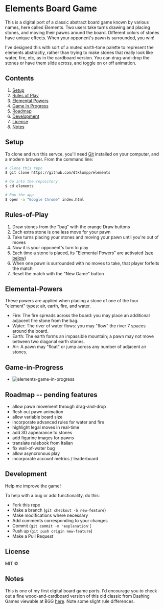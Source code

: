 # Elements Board Game

This is a digital port of a classic abstract board game known by various names, here called Elements.  Two users take turns drawing and placing stones, and moving their pawns around the board.  Different colors of stones have unique effects.  When your opponent's pawn is surrounded, you win!

I've designed this with sort of a muted earth-tone palette to represent the elements abstractly, rather than trying to make stones that really look like water, fire, etc, as in the cardboard version.  You can drag-and-drop the stones or have them slide across, and toggle on or off animation.

## Contents

  1. [Setup](#Setup)
  1. [Rules of Play](#Rules-of-Play)
  1. [Elemental Powers](Elemental-Powers)
  1. [Game In Progress](#Game-in-Progress)
  1. [Roadmap](#Roadmap)
  1. [Development](#Development)
  1. [License](#License)
  1. [Notes](#Notes)

## Setup

To clone and run this servce, you'll need [Git](https://git-scm.com) installed on your computer, and a modern browser.  From the command line:

```bash
# Clone this repo
$ git clone https://github.com/dtklumpp/elements

# Go into the repository
$ cd elements

# Run the app
$ open -a "Google Chrome" index.html
```

## Rules-of-Play

1. Draw stones from the "bag" with the orange Draw buttons
1. Each extra stone is one less move for your pawn
1. Take turns placing your stones and moving your pawn until you're out of moves
1. Now it is your opponent's turn to play
1. Each time a stone is placed, its "Elemental Powers" are activated ([see below](#Elemental-Powers))
1. When one pawn is surrounded with no moves to take, that player forfeits the match
1. Reset the match with the "New Game" button

## Elemental-Powers

These powers are applied when placing a stone of one of the four "element" types: air, earth, fire, and water.

- Fire: The fire spreads across the board: you may place an additional adjacent fire stone from the bag.
- Water: The river of water flows: you may "flow" the river 7 spaces around the board.
- Earth: The earth forms an impassible mountain; a pawn may not move between two diagonal earth stones.
- Air: A pawn may "float" or jump across any number of adjacent air stones.
    
## Game-in-Progress

- ![elements-game-in-progress](https://user-images.githubusercontent.com/65556316/106966995-5d76b680-6714-11eb-859d-11e5ac9f84ce.png)

## Roadmap -- pending features

- allow pawn movement through drag-and-drop
- flesh out pawn animation
- allow variable board size
- incorporate advanced rules for water and fire
- highlight legal moves in real-time
- add 3D appearance to stones
- add figurine images for pawns
- translate rulebook from Italian
- fix wall-of-water bug
- allow asyncronous play
- incorporate account metrics / leaderboard

## Development
Help me improve the game!

To help with a bug or add functionality, do this:

- Fork this repo
- Make a branch (`git checkout -b new-feature`)
- Make modifications where necessary
- Add comments corresponding to your changes
- Commit (`git commit -m 'explanation'`)
- Push up (`git push origin new-feature`)
- Make a Pull Request 


## License

MIT ©


## Notes
This is one of my first digital board game ports.  I'd encourage you to check out a fine wood-and-cardboard version of this old classic from Dashing Games viewable at BGG [here](https://boardgamegeek.com/boardgame/216403/element).  Note some slight rule differences.
